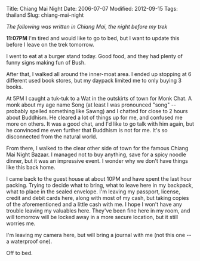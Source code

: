 Title: Chiang Mai Night
Date: 2006-07-07
Modified: 2012-09-15
Tags: thailand
Slug: chiang-mai-night

<em>The following was written in Chiang Mai, the night before my trek</em>

<strong>11:07PM</strong>
I'm tired and would like to go to bed, but I want to update this before I leave on the trek tomorrow.

I went to eat at a burger stand today. Good food, and they had plenty of funny signs making fun of Bush.

After that, I walked all around the inner-moat area. I ended up stopping at 6 different used book stores, but my daypack limited me to only buying 3 books.

At 5PM I caught a tuk-tuk to a Wat in the outskirts of town for Monk Chat. A monk about my age name Song (at least I was pronounced "song" -- probably spelled something like Sawng) and I chatted for close to 2 hours about Buddhism. He cleared a lot of things up for me, and confused me more on others. It was a good chat, and I'd like to go talk with him again, but he convinced me even further that Buddhism is not for me. It's so disconnected from the natural world.

From there, I walked to the clear other side of town for the famous Chiang Mai Night Bazaar. I managed not to buy anything, save for a spicy noodle dinner, but it was an impressive event. I wonder why we don't have things like this back home.

I came back to the guest house at about 10PM and have spent the last hour packing. Trying to decide what to bring, what to leave here in my backpack, what to place in the sealed envelope. I'm leaving my passport, license, credit and debit cards here, along with most of my cash, but taking copies of the aforementioned and a little cash with me. I hope I won't have any trouble leaving my valuables here. They've been fine here in my room, and will tomorrow will be locked away in a more secure location, but it still worries me.

I'm leaving my camera here, but will bring a journal with me (not this one -- a waterproof one).

Off to bed.
